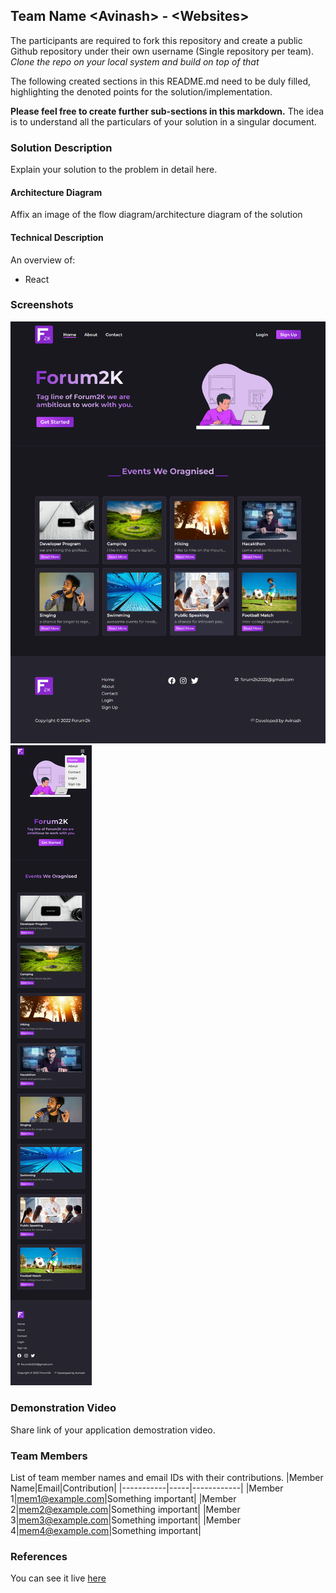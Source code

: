 
## Team Name \<Avinash> - \<Websites>

The participants are required to fork this repository and create a public Github repository under their own username (Single repository per team). *Clone the repo on your local system and build on top of that*

The following created sections in this README.md need to be duly filled, highlighting the denoted points for the solution/implementation. 

**Please feel free to create further sub-sections in this markdown.** The idea is to understand all the particulars of your solution in a singular document.

### Solution Description

Explain your solution to the problem in detail here.

#### Architecture Diagram

Affix an image of the flow diagram/architecture diagram of the solution

#### Technical Description

An overview of:
  * React

### Screenshots
<img src="showcase/Forum-2k home.png" />
<img src="showcase/Forum-2k mobile version.png" />


### Demonstration Video 
Share link of your application demostration video. 

### Team Members
List of team member names and email IDs with their contributions.
|Member Name|Email|Contribution|
|-----------|-----|------------|
|Member 1|mem1@example.com|Something important|
|Member 2|mem2@example.com|Something important|
|Member 3|mem3@example.com|Something important|
|Member 4|mem4@example.com|Something important|

### References
You can see it live [here](https://forum2k-2022.web.app/) 
